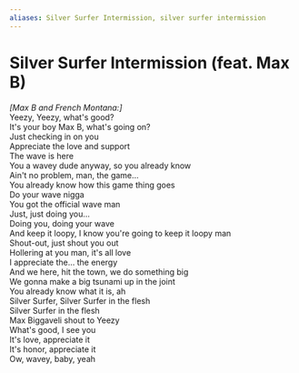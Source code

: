 ```yaml
---
aliases: Silver Surfer Intermission, silver surfer intermission
---
```


# Silver Surfer Intermission (feat. Max B)

_[Max B and French Montana:]_  
Yeezy, Yeezy, what's good?  
It's your boy Max B, what's going on?  
Just checking in on you  
Appreciate the love and support  
The wave is here  
You a wavey dude anyway, so you already know  
Ain't no problem, man, the game…  
You already know how this game thing goes  
Do your wave nigga  
You got the official wave man  
Just, just doing you…  
Doing you, doing your wave  
And keep it loopy, I know you're going to keep it loopy man  
Shout-out, just shout you out  
Hollering at you man, it's all love  
I appreciate the… the energy  
And we here, hit the town, we do something big  
We gonna make a big tsunami up in the joint  
You already know what it is, ah  
Silver Surfer, Silver Surfer in the flesh  
Silver Surfer in the flesh  
Max Biggaveli shout to Yeezy  
What's good, I see you  
It's love, appreciate it  
It's honor, appreciate it  
Ow, wavey, baby, yeah
